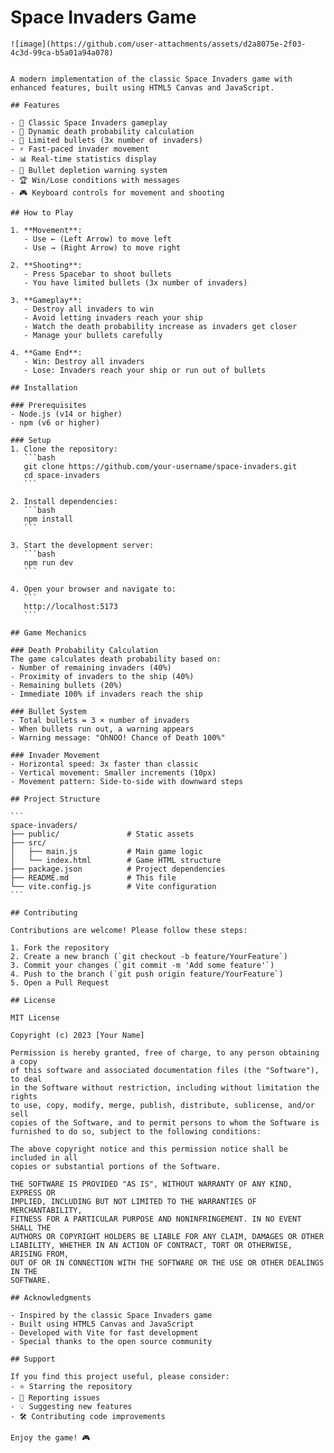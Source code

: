 # Space Invaders Game

    ![image](https://github.com/user-attachments/assets/d2a8075e-2f03-4c3d-99ca-b5a01a94a078)


    A modern implementation of the classic Space Invaders game with enhanced features, built using HTML5 Canvas and JavaScript.

    ## Features

    - 🚀 Classic Space Invaders gameplay
    - 🎯 Dynamic death probability calculation
    - 🔢 Limited bullets (3x number of invaders)
    - ⚡ Fast-paced invader movement
    - 📊 Real-time statistics display
    - 🚨 Bullet depletion warning system
    - 🏆 Win/Lose conditions with messages
    - 🎮 Keyboard controls for movement and shooting

    ## How to Play

    1. **Movement**:
       - Use ← (Left Arrow) to move left
       - Use → (Right Arrow) to move right

    2. **Shooting**:
       - Press Spacebar to shoot bullets
       - You have limited bullets (3x number of invaders)

    3. **Gameplay**:
       - Destroy all invaders to win
       - Avoid letting invaders reach your ship
       - Watch the death probability increase as invaders get closer
       - Manage your bullets carefully

    4. **Game End**:
       - Win: Destroy all invaders
       - Lose: Invaders reach your ship or run out of bullets

    ## Installation

    ### Prerequisites
    - Node.js (v14 or higher)
    - npm (v6 or higher)

    ### Setup
    1. Clone the repository:
       ```bash
       git clone https://github.com/your-username/space-invaders.git
       cd space-invaders
       ```

    2. Install dependencies:
       ```bash
       npm install
       ```

    3. Start the development server:
       ```bash
       npm run dev
       ```

    4. Open your browser and navigate to:
       ```
       http://localhost:5173
       ```

    ## Game Mechanics

    ### Death Probability Calculation
    The game calculates death probability based on:
    - Number of remaining invaders (40%)
    - Proximity of invaders to the ship (40%)
    - Remaining bullets (20%)
    - Immediate 100% if invaders reach the ship

    ### Bullet System
    - Total bullets = 3 × number of invaders
    - When bullets run out, a warning appears
    - Warning message: "OhNOO! Chance of Death 100%"

    ### Invader Movement
    - Horizontal speed: 3x faster than classic
    - Vertical movement: Smaller increments (10px)
    - Movement pattern: Side-to-side with downward steps

    ## Project Structure

    ```
    space-invaders/
    ├── public/               # Static assets
    ├── src/
    │   ├── main.js           # Main game logic
    │   └── index.html        # Game HTML structure
    ├── package.json          # Project dependencies
    ├── README.md             # This file
    └── vite.config.js        # Vite configuration
    ```

    ## Contributing

    Contributions are welcome! Please follow these steps:

    1. Fork the repository
    2. Create a new branch (`git checkout -b feature/YourFeature`)
    3. Commit your changes (`git commit -m 'Add some feature'`)
    4. Push to the branch (`git push origin feature/YourFeature`)
    5. Open a Pull Request

    ## License

    MIT License

    Copyright (c) 2023 [Your Name]

    Permission is hereby granted, free of charge, to any person obtaining a copy
    of this software and associated documentation files (the "Software"), to deal
    in the Software without restriction, including without limitation the rights
    to use, copy, modify, merge, publish, distribute, sublicense, and/or sell
    copies of the Software, and to permit persons to whom the Software is
    furnished to do so, subject to the following conditions:

    The above copyright notice and this permission notice shall be included in all
    copies or substantial portions of the Software.

    THE SOFTWARE IS PROVIDED "AS IS", WITHOUT WARRANTY OF ANY KIND, EXPRESS OR
    IMPLIED, INCLUDING BUT NOT LIMITED TO THE WARRANTIES OF MERCHANTABILITY,
    FITNESS FOR A PARTICULAR PURPOSE AND NONINFRINGEMENT. IN NO EVENT SHALL THE
    AUTHORS OR COPYRIGHT HOLDERS BE LIABLE FOR ANY CLAIM, DAMAGES OR OTHER
    LIABILITY, WHETHER IN AN ACTION OF CONTRACT, TORT OR OTHERWISE, ARISING FROM,
    OUT OF OR IN CONNECTION WITH THE SOFTWARE OR THE USE OR OTHER DEALINGS IN THE
    SOFTWARE.

    ## Acknowledgments

    - Inspired by the classic Space Invaders game
    - Built using HTML5 Canvas and JavaScript
    - Developed with Vite for fast development
    - Special thanks to the open source community

    ## Support

    If you find this project useful, please consider:
    - ⭐ Starring the repository
    - 🐛 Reporting issues
    - 💡 Suggesting new features
    - 🛠️ Contributing code improvements

    Enjoy the game! 🎮

